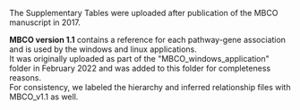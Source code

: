 The Supplementary Tables were uploaded after publication of the MBCO manuscript in 2017.

<b>MBCO version 1.1</b> contains a reference for each pathway-gene association and is used by the windows and linux applications.<br>
It was originally uploaded as part of the "MBCO_windows_application" folder in February 2022 and was added to this folder for completeness reasons.<br>
For consistency, we labeled the hierarchy and inferred relationship files with MBCO_v1.1 as well.
